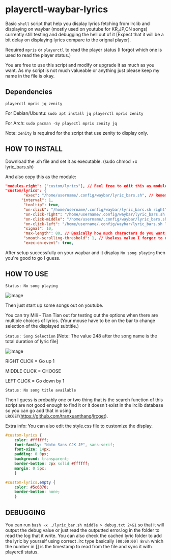 # playerctl-waybar-lyrics
Basic ``shell`` script that help you display lyrics fetching from lrclib and displaying on waybar (mostly used on youtube for KR,JP,CN songs) currently still testing and debugging the hell out of it [Expect that it will be a bit delay on displaying lyrics compare to the orignal player]. 

Required `mpris` or `playerctl` to read the player status (I forgot which one is used to read the player status.)

You are free to use this script and modify or upgrade it as much as you want. As my script is not much valueable or anything just please keep my name in the file is okay.

## Dependencies
```
playerctl mpris jq zenity
```
For Debian/Ubuntu: ``sudo apt install jq playerctl mpris zenity``

For Arch: ``sudo pacman -Sy playectl mpris zenity jq``

Note: ``zenity`` is required for the script that use zenity to display only.

## HOW TO INSTALL
Download the .sh file and set it as executable. (sudo chmod +x lyric_bars.sh)

And also copy this as the module:
```json
"modules-right": ["custom/lyrics"], // Feel free to edit this as modules-left, right or center to your liking.
"custom/lyrics": {
        "exec": "/home/username/.config/waybar/lyric_bars.sh", // Remember to change the directory to your.
       "interval": 1,
        "tooltip": true,
        "on-click": "/home/username/.config/waybar/lyric_bars.sh right",
        "on-click-right": "/home/username/.config/waybar/lyric_bars.sh right",
        "on-click-middle": "/home/username/.config/waybar/lyric_bars.sh middle",
        "on-click-left": "/home/username/.config/waybar/lyric_bars.sh left",
        "signal": 10,
        "max-length": 80, // Basically how much characters do you want to display on the bar.
        "smooth-scrolling-threshold": 1, // Useless value I forgor to delete.
        "exec-on-event": true,
```
After setup successfully on your waybar and it display `No song playing` then you're good to go I guess.

## HOW TO USE
``Status: No song playing``

![image](https://github.com/user-attachments/assets/3b6a938c-cd93-4987-9276-f5d639f41df1)

Then just start up some songs out on youtube.

You can try Mili - Tian Tian out for testing out the options when there are multiple choices of lyrics. (Your mouse have to be on the bar to change selection of the displayed subtitle.)

``Status: Song Selection`` [Note: The value 248 after the song name is the total duration of lyric file]

![image](https://github.com/user-attachments/assets/cd81ec79-8f9d-4748-ad1d-3d896ce8a967)

RIGHT CLICK = Go up 1

MIDDLE CLICK = CHOOSE

LEFT CLICK = Go down by 1 

``Status: No song title available``

Then I guess is probably one or two thing that is the search function of this script are not good enough to find it or it doesn't exist in the lrclib database so you can go add that in using ``LRCGET``(https://github.com/tranxuanthang/lrcget).

Extra info: You can also edit the style.css file to customize the display.

```css
#custom-lyrics {
    color: #ffffff;
    font-family: "Noto Sans CJK JP", sans-serif;
    font-size: 14px;
    padding: 0 0px;
    background: transparent;
    border-bottom: 2px solid #ffffff;
    margin: 0 5px;
    }

#custom-lyrics.empty {
    color: #5c6370;
    border-bottom: none;
    }
```

## DEBUGGING
You can run ``bash -x ./lyric_bar.sh middle > debug.txt 2>&1`` so that it will output the debug value or just read the outputted error.log in the folder to read the log that it write.
You can also check the cached lyric folder to add the lyric by yourself using correct .lrc type basically ``[00:00:00] Bruh`` which the number in [] is the timestamp to read from the file and sync it with playerctl status.
